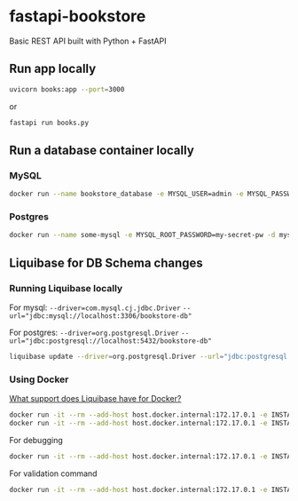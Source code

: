 # fastapi-bookstore
Basic REST API built with Python + FastAPI

## Run app locally
```bash
uvicorn books:app --port=3000
```
or 
```bash
fastapi run books.py
```

## Run a database container locally

### MySQL
```bash
docker run --name bookstore_database -e MYSQL_USER=admin -e MYSQL_PASSWORD=admin -e MYSQL_ROOT_PASSWORD=root -e MYSQL_DATABASE=bookstore-db -p 3306:3306 -d mysql
```

### Postgres
```bash
docker run --name some-mysql -e MYSQL_ROOT_PASSWORD=my-secret-pw -d mysql:tag
```

## Liquibase for DB Schema changes

### Running Liquibase locally

For mysql:
`--driver=com.mysql.cj.jdbc.Driver`
`--url="jdbc:mysql://localhost:3306/bookstore-db"`

For postgres: 
`--driver=org.postgresql.Driver`
`--url="jdbc:postgresql://localhost:5432/bookstore-db"`

```bash
liquibase update --driver=org.postgresql.Driver --url="jdbc:postgresql://<DATABASE_IP>:<DATABASE_PORT>/<DATABASE>" --changeLogFile=./db/changelog/db.changelog-1.0.yaml --username=<USERNAME> --password=<PASSWORD>
```

### Using Docker
[What support does Liquibase have for Docker?](https://docs.liquibase.com/pro/integration-guide/what-support-does-liquibase-have-for-docker)

```bash
docker run -it --rm --add-host host.docker.internal:172.17.0.1 -e INSTALL_MYSQL=true -v ${PWD}/db/changelog:/liquibase/changelog liquibase --driver=com.mysql.cj.jdbc.Driver --url="jdbc:mysql://host.docker.internal:3306/bookstore-db" --changelog-file="./changelog/db.changelog-1.0.yaml" --username="admin" --password="admin" --classpath="/liquibase/changelog" validate
docker run -it --rm --add-host host.docker.internal:172.17.0.1 -e INSTALL_MYSQL=true -v ${PWD}/db/changelog:/liquibase/changelog liquibase --driver=com.mysql.cj.jdbc.Driver --url="jdbc:mysql://host.docker.internal:3306/bookstore-db" --changelog-file="./changelog/db.changelog-1.0.yaml" --username="admin" --password="admin" --classpath="/liquibase/changelog" update-sql > db/changelog/changelog.sql
```

For debugging
```bash
docker run -it --rm --add-host host.docker.internal:172.17.0.1 -e INSTALL_MYSQL=true -v ${PWD}/db/changelog:/liquibase/changelog --entrypoint bash liquibase/liquibase \
```

For validation command
```bash
docker run -it --rm --add-host host.docker.internal:172.17.0.1 -e INSTALL_MYSQL=true -v ${PWD}/db/changelog:/liquibase/changelog liquibase --driver=com.mysql.cj.jdbc.Driver --url="jdbc:mysql://host.docker.internal:3306/bookstore-db" --changelog-file="./changelog/db.changelog-1.0.yaml" --username="admin" --password="admin" validate
```